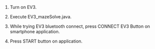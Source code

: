 1. Turn on EV3.

2. Execute EV3_mazeSolve.java.

3. While trying EV3 bluetooth connect, press CONNECT EV3 Button on smartphone application.

4. Press START button on application.
